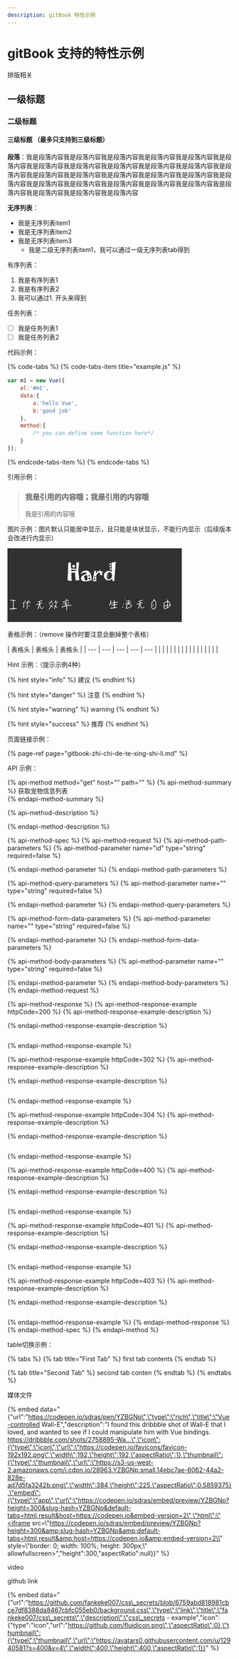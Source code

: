 ```yaml
---
description: gitBook 特性示例
---
```


# gitBook 支持的特性示例

排版相关

## 一级标题

### 二级标题

#### 三级标题  （最多只支持到三级标题）



**段落**：我是段落内容我是段落内容我是段落内容我是段落内容我是段落内容我是段落内容我是段落内容我是段落内容我是段落内容我是段落内容我是段落内容我是段落内容我是段落内容我是段落内容我是段落内容我是段落内容我是段落内容我是段落内容我是段落内容我是段落内容我是段落内容我是段落内容我是段落内容我是段落内容我是段落内容我是段落内容我是段落内容

**无序列表**：

* 我是无序列表item1
* 我是无序列表item2
* 我是无序列表item3
  * 我是二级无序列表item1，我可以通过一级无序列表tab得到

有序列表：

1. 我是有序列表1
2. 我是有序列表2
3. 我可以通过1. 开头来得到

任务列表：

* [ ] 我是任务列表1
* [ ] 我是任务列表2

代码示例：

{% code-tabs %}
{% code-tabs-item title="example.js" %}
```javascript
var m1 = new Vue({
    el:'#m1',
    data:{
        a:'hello Vue',
        b:'good job'
    },
    method:{
        /* you can define some function here*/
    }
});
```
{% endcode-tabs-item %}
{% endcode-tabs %}

引用示例：

> ### 我是引用的内容哦；我是引用的内容哦
>
> 我是引用的内容哦

图片示例：图片默认只能居中显示，且只能是块状显示，不能行内显示（后续版本会改进行内显示）

![&#x56FE;&#x7247;&#x9ED8;&#x8BA4;&#x53EA;&#x80FD;&#x5C45;&#x4E2D;&#x663E;&#x793A;](.gitbook/assets/image.png)

表格示例：（remove 操作时要注意会删掉整个表格）

| 表格头 | 表格头 | 表格头 |
| --- | --- | --- | --- | --- |
|  |  |  |
|  |  |  |
|  |  |  |
|  |  |  |

Hint 示例：（提示示例4种）

{% hint style="info" %}
建议
{% endhint %}

{% hint style="danger" %}
注意
{% endhint %}

{% hint style="warning" %}
warning
{% endhint %}

{% hint style="success" %}
推荐
{% endhint %}

页面链接示例：

{% page-ref page="gitbook-zhi-chi-de-te-xing-shi-li.md" %}



API 示例：

{% api-method method="get" host="" path="" %}
{% api-method-summary %}
获取宠物信息列表  
{% endapi-method-summary %}

{% api-method-description %}

{% endapi-method-description %}

{% api-method-spec %}
{% api-method-request %}
{% api-method-path-parameters %}
{% api-method-parameter name="id" type="string" required=false %}

{% endapi-method-parameter %}
{% endapi-method-path-parameters %}

{% api-method-query-parameters %}
{% api-method-parameter name="" type="string" required=false %}

{% endapi-method-parameter %}
{% endapi-method-query-parameters %}

{% api-method-form-data-parameters %}
{% api-method-parameter name="" type="string" required=false %}

{% endapi-method-parameter %}
{% endapi-method-form-data-parameters %}

{% api-method-body-parameters %}
{% api-method-parameter name="" type="string" required=false %}

{% endapi-method-parameter %}
{% endapi-method-body-parameters %}
{% endapi-method-request %}

{% api-method-response %}
{% api-method-response-example httpCode=200 %}
{% api-method-response-example-description %}

{% endapi-method-response-example-description %}

```

```
{% endapi-method-response-example %}

{% api-method-response-example httpCode=302 %}
{% api-method-response-example-description %}

{% endapi-method-response-example-description %}

```

```
{% endapi-method-response-example %}

{% api-method-response-example httpCode=304 %}
{% api-method-response-example-description %}

{% endapi-method-response-example-description %}

```

```
{% endapi-method-response-example %}

{% api-method-response-example httpCode=400 %}
{% api-method-response-example-description %}

{% endapi-method-response-example-description %}

```

```
{% endapi-method-response-example %}

{% api-method-response-example httpCode=401 %}
{% api-method-response-example-description %}

{% endapi-method-response-example-description %}

```

```
{% endapi-method-response-example %}

{% api-method-response-example httpCode=403 %}
{% api-method-response-example-description %}

{% endapi-method-response-example-description %}

```

```
{% endapi-method-response-example %}
{% endapi-method-response %}
{% endapi-method-spec %}
{% endapi-method %}

table切换示例：

{% tabs %}
{% tab title="First Tab" %}
first tab contents
{% endtab %}

{% tab title="Second Tab" %}
second tab conten
{% endtab %}
{% endtabs %}

媒体文件

{% embed data="{\"url\":\"https://codepen.io/sdras/pen/YZBGNp\",\"type\":\"rich\",\"title\":\"Vue-controlled Wall-E\",\"description\":\"I found this dribbble shot of Wall-E that I loved, and wanted to see if I could manipulate him with Vue bindings. https://dribbble.com/shots/2758895-Wa...\",\"icon\":{\"type\":\"icon\",\"url\":\"https://codepen.io/favicons/favicon-192x192.png\",\"width\":192,\"height\":192,\"aspectRatio\":1},\"thumbnail\":{\"type\":\"thumbnail\",\"url\":\"https://s3-us-west-2.amazonaws.com/i.cdpn.io/28963.YZBGNp.small.14ebc7ae-6062-44a2-828e-ad7d5fa3242b.png\",\"width\":384,\"height\":225,\"aspectRatio\":0.5859375},\"embed\":{\"type\":\"app\",\"url\":\"https://codepen.io/sdras/embed/preview/YZBGNp?height=300&slug-hash=YZBGNp&default-tabs=html,result&host=https://codepen.io&embed-version=2\",\"html\":\"<iframe src=\\"https://codepen.io/sdras/embed/preview/YZBGNp?height=300&amp;slug-hash=YZBGNp&amp;default-tabs=html,result&amp;host=https://codepen.io&amp;embed-version=2\\" style=\\"border: 0; width: 100%; height: 300px;\\" allowfullscreen></iframe>\",\"height\":300,\"aspectRatio\":null}}" %}

video



github link

{% embed data="{\"url\":\"https://github.com/fankeke007/css\_secrets/blob/6759abd818981cbce7df8388da8467cbfc055eb0/background.css\",\"type\":\"link\",\"title\":\"fankeke007/css\_secrets\",\"description\":\"css\_secrets - example\",\"icon\":{\"type\":\"icon\",\"url\":\"https://github.com/fluidicon.png\",\"aspectRatio\":0},\"thumbnail\":{\"type\":\"thumbnail\",\"url\":\"https://avatars0.githubusercontent.com/u/12940581?s=400&v=4\",\"width\":400,\"height\":400,\"aspectRatio\":1}}" %}









